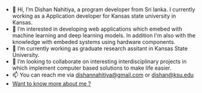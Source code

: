- 👋 Hi, I’m Dishan Nahitiya, a program developer from Sri lanka. I currently working as a Application developer for Kansas state university in Kansas. 
- 👀 I’m interested in developing web applications which emebed with machine learning and deep learning models.
 In addition I'm also with the knowledge with embeded systems using hardware components.
- 🌱 I’m currently  working as graduate research assitant in Kansas State University. 
- 💞️ I’m looking to collaborate on interesting interdisciplinary projects in which implement computer based solutions to make life easier. 
- 📫 You can reach me via dishannahitiya@gmail.com or dishan@ksu.edu 
- [Want to know more about me ? ](https://dishan3x.github.io/DishanNahitiya/)

<!---
dishan3x/dishan3x is a ✨ special ✨ repository because its `README.md` (this file) appears on your GitHub profile.
You can click the Preview link to take a look at your changes.
--->
